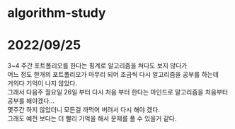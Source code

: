 # algorithm-study


# 2022/09/25
 3~4 주간 포트폴리오를 한다는 핑계로 알고리즘을 쳐다도 보지 않다가<br>
 어느 정도 한개의 포트폴리오가 마무리 되어 조금씩 다시 알고리즘을 공부를 하는데<br>
 거의다 기억이 나지 않았다.<br/>
 그래서 다음주 월요일 26일 부터 다시 처음 부터 한다는 마인드로 알고리즘을 처음부터 공부를 해야겠다...<br/>
 몇주간 하지 않았더니 모든걸 까먹어 버려서 다시 해야 겠다.<br/>
 그래도 예전 보다는 더 빨리 기억을 해서 문제를 풀 수 있을거 같다.<br/>
 
 
 
